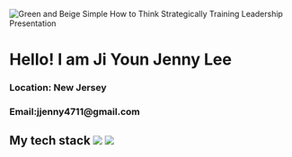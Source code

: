 
![Green and Beige Simple How to Think Strategically Training Leadership Presentation](https://user-images.githubusercontent.com/57854947/176602633-7d6c72e9-efa9-4cb2-9706-8b294b2f1303.png)
<div>
  <h1>Hello! I am Ji Youn Jenny Lee</h1>
  <h3>Location: New Jersey</h3>
  <h3>Email:jjenny4711@gmail.com</h3>
</div>
<h2>My tech stack</2>
<img src="https://img.shields.io/badge/-HTML5-F05032?style=for-the-badge&logo=html5&logoColor=ffffff"/>
<img src="https://img.shields.io/badge/-Javascript-%23F7DF1C?style=for-the-badge&logo=javascript&logoColor=000000&labelColor=%23F7DF1C&color=%23FFCE5A"/>


